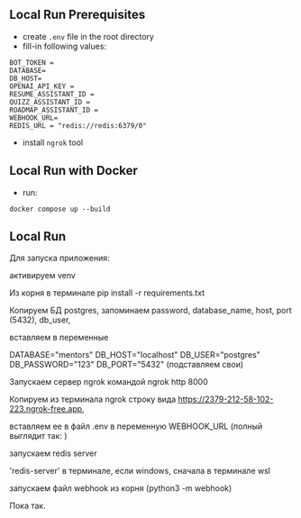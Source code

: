 
## Local Run Prerequisites
- create `.env` file in the root directory
- fill-in following values:
```
BOT_TOKEN = 
DATABASE=
DB_HOST=
OPENAI_API_KEY = 
RESUME_ASSISTANT_ID = 
QUIZZ_ASSISTANT_ID = 
ROADMAP_ASSISTANT_ID = 
WEBHOOK_URL=
REDIS_URL = "redis://redis:6379/0"
```

- install `ngrok` tool

## Local Run with Docker
- run:
```
docker compose up --build
```


## Local Run
Для запуска приложения:

активируем venv

Из корня в терминале pip install -r requirements.txt

Копируем БД postgres, запоминаем password, database_name, host, port (5432), db_user, 

вставляем в переменные 

DATABASE="mentors"
DB_HOST="localhost"
DB_USER="postgres"
DB_PASSWORD="123"
DB_PORT="5432"
(подставляем свои)

Запускаем сервер ngrok командой ngrok http 8000

Копируем из терминала ngrok строку вида https://2379-212-58-102-223.ngrok-free.app, 

вставляем ее в файл .env в переменную  WEBHOOK_URL (полный выглядит так: )

запускаем redis server 

'redis-server' в терминале, если windows, сначала в терминале wsl

запускаем файл webhook  из корня (python3 -m webhook)

Пока так.